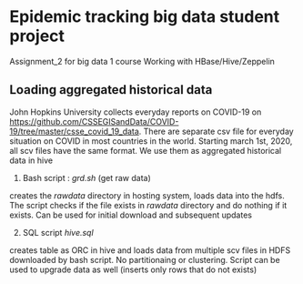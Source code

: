 # Epidemic tracking big data student project
Assignment_2 for big data 1 course  Working with HBase/Hive/Zeppelin

Loading aggregated historical data
----------------------------------
John Hopkins University collects everyday reports on COVID-19 on https://github.com/CSSEGISandData/COVID-19/tree/master/csse_covid_19_data. There are separate csv file for everyday situation on COVID in most countries in the world. Starting march 1st, 2020, all scv files have the same format. We use them as aggregated historical data in hive
1. Bash script : _grd.sh_ (get raw data) 

creates the _rawdata_ directory in hosting system, loads data into the 
hdfs. The script checks if the file exists in _rawdata_ directory and do nothing if it exists.
Can be used for initial download and subsequent updates

2. SQL script _hive.sql_ 

creates table as ORC in hive and loads data from multiple scv files in HDFS downloaded by bash script. No partitionaing or clustering.
Script can be used to upgrade data as well (inserts only rows that do not exists) 


